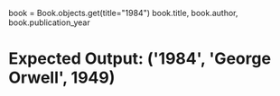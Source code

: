 book = Book.objects.get(title="1984")
book.title, book.author, book.publication_year
# Expected Output: ('1984', 'George Orwell', 1949)
